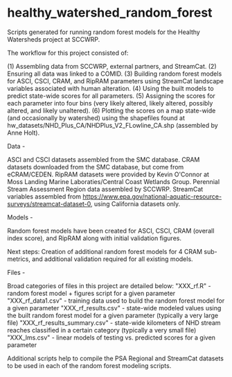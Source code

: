 # healthy_watershed_random_forest
Scripts generated for running random forest models for the Healthy Watersheds project at SCCWRP.

The workflow for this project consisted of:

(1) Assembling data from SCCWRP, external partners, and StreamCat.
(2) Ensuring all data was linked to a COMID.
(3) Building random forest models for ASCI, CSCI, CRAM, and RipRAM parameters using StreamCat landscape variables associated with human alteration.
(4) Using the built models to predict state-wide scores for all parameters.
(5) Assigning the scores for each parameter into four bins (very likely altered, likely altered, possibly altered, and likely unaltered).
(6) Plotting the scores on a map state-wide (and occasionally by watershed) using the shapefiles found at hw_datasets/NHD_Plus_CA/NHDPlus_V2_FLowline_CA.shp (assembled by Anne Holt).

Data - 

ASCI and CSCI datasets assembled from the SMC database. CRAM datasets downloaded from the SMC database, but come from eCRAM/CEDEN. RipRAM datasets were provided by Kevin O'Connor at Moss Landing Marine Laboraties/Central Coast Wetlands Group. Perennial Stream Assessment Region data assembled by SCCWRP. StreamCat variables assembled from https://www.epa.gov/national-aquatic-resource-surveys/streamcat-dataset-0, using California datasets only.

Models -

Random forest models have been created for ASCI, CSCI, CRAM (overall index score), and RipRAM along with initial validation figures.

Next steps: Creation of additional random forest models for 4 CRAM sub-metrics, and additional validation required for all existing models.

Files - 

Broad categories of files in this project are detailed below:
"XXX_rf.R" - random forest model + figures script for a given parameter
"XXX_rf_data1.csv" - training data used to build the random forest model for a given parameter
"XXX_rf_results.csv" - state-wide modeled values using the built random forest model for a given parameter (typically a very large file)
"XXX_rf_results_summary.csv" - state-wide kilometers of NHD stream reaches classified in a certain category (typically a very small file)
"XXX_lms.csv" - linear models of testing vs. predicted scores for a given parameter

Additional scripts help to compile the PSA Regional and StreamCat datasets to be used in each of the random forest modeling scripts.
